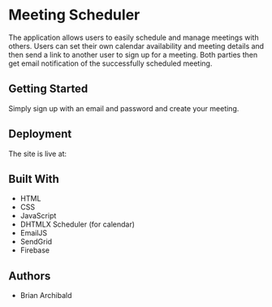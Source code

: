 # Meeting Scheduler

The application allows users to easily schedule and manage meetings with others.  Users can set their own calendar availability and meeting details and then send a link to another user to sign up for a meeting.  Both parties then get email notification of the successfully scheduled meeting.

## Getting Started

Simply sign up with an email and password and create your meeting.

## Deployment

The site is live at: 

## Built With

* HTML
* CSS
* JavaScript
* DHTMLX Scheduler (for calendar)
* EmailJS
* SendGrid
* Firebase

## Authors

* Brian Archibald

